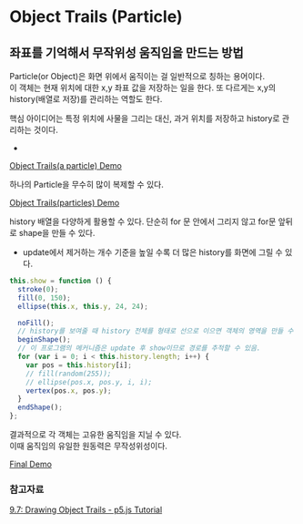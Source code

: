 # Object Trails (Particle)

## 좌표를 기억해서 무작위성 움직임을 만드는 방법

Particle(or Object)은 화면 위에서 움직이는 걸 일반적으로 칭하는 용어이다.<br>
이 객체는 현재 위치에 대한 x,y 좌표 값을 저장하는 일을 한다. 또 다르게는 x,y의 history(배열로 저장)를 관리하는 역할도 한다.

핵심 아이디어는 특정 위치에 사물을 그리는 대신, 과거 위치를 저장하고 history로 관리하는 것이다.

-

[Object Trails(a particle) Demo](https://editor.p5js.org/wooleejaan/full/6gW9lW2M1o)

하나의 Particle을 무수히 많이 복제할 수 있다.

[Object Trails(particles) Demo](https://editor.p5js.org/wooleejaan/full/dukmUV4Vu)

history 배열을 다양하게 활용할 수 있다. 단순히 for 문 안에서 그리지 않고 for문 앞뒤로 shape을 만들 수 있다.

- update에서 제거하는 개수 기준을 높일 수록 더 많은 history를 화면에 그릴 수 있다.

```js
this.show = function () {
  stroke(0);
  fill(0, 150);
  ellipse(this.x, this.y, 24, 24);

  noFill();
  // history를 보여줄 때 history 전체를 형태로 선으로 이으면 객체의 영역을 만들 수 있다.
  beginShape();
  // 이 프로그램의 메커니즘은 update 후 show이므로 경로를 추적할 수 있음.
  for (var i = 0; i < this.history.length; i++) {
    var pos = this.history[i];
    // fill(random(255));
    // ellipse(pos.x, pos.y, i, i);
    vertex(pos.x, pos.y);
  }
  endShape();
};
```

결과적으로 각 객체는 고유한 움직임을 지닐 수 있다.<br>
이때 움직임의 유일한 원동력은 무작성위성이다.

[Final Demo](https://editor.p5js.org/wooleejaan/full/InuJ0ScNE)

### 참고자료

[9.7: Drawing Object Trails - p5.js Tutorial](https://www.youtube.com/watch?v=vqE8DMfOajk)<br>
